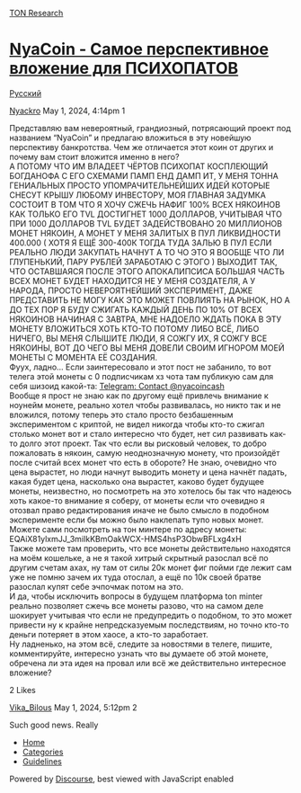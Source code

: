 [TON Research](/)

# [NyaCoin - Самое перспективное вложение для ПСИХОПАТОВ](/t/nyacoin/15507)

[Русский](/c/ru/49) 

    

[Nyackro](https://tonresear.ch/u/Nyackro)  May 1, 2024, 4:14pm  1

Представляю вам невероятный, грандиозный, потрясающий проект под названием “NyaCoin” и предлагаю вложиться в эту новейшую перспективу банкротства. Чем же отличается этот коин от других и почему вам стоит вложится именно в него?  
А ПОТОМУ ЧТО ИМ ВЛАДЕЕТ ЧЁРТОВ ПСИХОПАТ КОСПЛЕЮЩИЙ БОГДАНОФА С ЕГО СХЕМАМИ ПАМП ЕНД ДАМП ИТ, У МЕНЯ ТОННА ГЕНИАЛЬНЫХ ПРОСТО УПОМРАЧИТЕЛЬНЕЙШИХ ИДЕЙ КОТОРЫЕ СНЕСУТ КРЫШУ ЛЮБОМУ ИНВЕСТОРУ, МОЯ ГЛАВНАЯ ЗАДУМКА СОСТОИТ В ТОМ ЧТО Я ХОЧУ СЖЕЧЬ НАФИГ 100% ВСЕХ НЯКОИНОВ КАК ТОЛЬКО ЕГО TVL ДОСТИГНЕТ 1000 ДОЛЛАРОВ, УЧИТЫВАЯ ЧТО ПРИ 1000 ДОЛЛАРОВ TVL БУДЕТ ЗАДЕЙСТВОВАНО 20 МИЛЛИОНОВ МОНЕТ НЯКОИН, А МОНЕТ У МЕНЯ ЗАЛИТЫХ В ПУЛ ЛИКВИДНОСТИ 400.000 ( ХОТЯ Я ЕЩЁ 300-400К ТОГДА ТУДА ЗАЛЬЮ В ПУЛ ЕСЛИ РЕАЛЬНО ЛЮДИ ЗАКУПАТЬ НАЧНУТ А ТО ЧО ЭТО Я ВООБЩЕ ЧТО ЛИ ГЛУПЕНЬКИЙ, ПАРУ РУБЛЕЙ ЗАРАБОТАЮ С ЭТОГО ) ВЫХОДИТ ТАК, ЧТО ОСТАВШАЯСЯ ПОСЛЕ ЭТОГО АПОКАЛИПСИСА БОЛЬШАЯ ЧАСТЬ ВСЕХ МОНЕТ БУДЕТ НАХОДИТСЯ НЕ У МЕНЯ СОЗДАТЕЛЯ, А У НАРОДА, ПРОСТО НЕВЕРОЯТНЕЙШИЙ ЭКСПЕРИМЕНТ, ДАЖЕ ПРЕДСТАВИТЬ НЕ МОГУ КАК ЭТО МОЖЕТ ПОВЛИЯТЬ НА РЫНОК, НО А ДО ТЕХ ПОР Я БУДУ СЖИГАТЬ КАЖДЫЙ ДЕНЬ ПО 10% ОТ ВСЕХ НЯКОИНОВ НАЧИНАЯ С ЗАВТРА, МНЕ НАДОЕЛО ЖДАТЬ ПОКА В ЭТУ МОНЕТУ ВЛОЖИТЬСЯ ХОТЬ КТО-ТО ПОТОМУ ЛИБО ВСЁ, ЛИБО НИЧЕГО, ВЫ МЕНЯ СЛЫШИТЕ ЛЮДИ, Я СОЖГУ ИХ, Я СОЖГУ ВСЕ НЯКОИНЫ, ВОТ ДО ЧЕГО ВЫ МЕНЯ ДОВЕЛИ СВОИМ ИГНОРОМ МОЕЙ МОНЕТЫ С МОМЕНТА ЕЁ СОЗДАНИЯ.  
Фуух, ладно… Если заинтересовало и этот пост не забанило, то вот телега этой монеты с 0 подписчикам хз чота там публикую сам для себя шизоид какой-та: [Telegram: Contact @nyacoincash](https://t.me/nyacoincash)  
Вообще я прост не знаю как по другому ещё привлечь внимание к ноунейм монете, реально хотел чтобы развивалась, но никто так и не вложился, потому теперь это стало просто безбашенным экспериментом с криптой, не видел никогда чтобы кто-то сжигал столько монет вот и стало интересно что будет, нет сил развивать как-то долго этот проект. Так что если вы рисковый человек, то добро пожаловать в някоин, самую неоднозначную монету, что произойдёт после считай всех монет что есть в обороте? Не знаю, очевидно что цена вырастет, но люди начнут выводить монету и цена начнёт падать, какая будет цена, насколько она вырастет, каково будет будущее монеты, неизвестно, но посмотреть на это хотелось бы так что надеюсь хоть какое-то внимание я соберу, от монеты если что очевидно я отозвал право редактирования иначе не было смысло в подобном эксперименте если бы можно было наклепать тупо новых монет.  
Можете сами посмотреть на тон минтере по адресу монеты: EQAiX81ylxmJJ\_3miIkKBmOakWCX-HMS4hsP3ObwBFLxg4xH  
Также можете там проверить, что все монеты действительно находятся на моём кошельке, а не я такой хитрый скрытный разослал всё по другим счетам ахах, ну там от силы 20к монет фиг пойми где лежит сам уже не помню зачем их туда отослал, а ещё по 10к своей братве разослал купят себе эчпочмак потом на это.  
И да, чтобы исключить вопросы в будущем платформа ton minter реально позволяет сжечь все монеты разово, что на самом деле шокирует учитывая что если не предупредить о подобном, то это может привести ну к крайне непредсказуемым последствиям, но точно кто-то деньги потеряет в этом хаосе, а кто-то заработает.  
Ну ладненько, на этом всё, следите за новостями в телеге, пишите, комментируйте, интересно узнать что вы думаете об этой монете, обречена ли эта идея на провал или всё же действительно интересное вложение?

  2 Likes

[Vika\_Bilous](https://tonresear.ch/u/Vika_Bilous) May 1, 2024, 5:12pm  2

Such good news. Really

 

*   [Home](/)
*   [Categories](/categories)
*   [Guidelines](/guidelines)

Powered by [Discourse](https://www.discourse.org), best viewed with JavaScript enabled